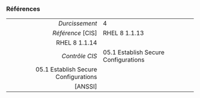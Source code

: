 ### Références

|                 |    |
|----------------:|:---|
|   *Durcissement*| 4 |
|*Référence* [CIS]| RHEL 8 1.1.13
RHEL 8 1.1.14 |
|   *Contrôle CIS*| 05.1 Establish Secure Configurations
05.1 Establish Secure Configurations |
|          [ANSSI]|  |
